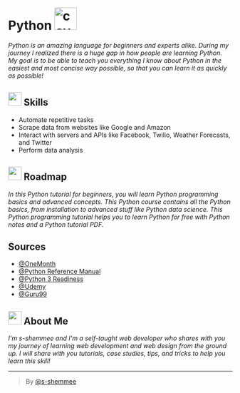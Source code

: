 # Python <img src="https://media.giphy.com/media/LMt9638dO8dftAjtco/giphy.gif" alt="cover" width="50"/>

*Python is an amazing language for beginners and experts alike. During my journey I realized there is a huge gap in how people are learning Python. My goal is to be able to teach you everything I know about Python in the easiest and most concise way possible, so that you can learn it as quickly as possible!*


## <img src="https://media.giphy.com/media/RkcB9I0YnRiN6OQitv/giphy.gif" width="30"/> Skills

- Automate repetitive tasks
- Scrape data from websites like Google and Amazon
- Interact with servers and APIs like Facebook, Twilio, Weather Forecasts, and Twitter
- Perform data analysis


## <img src="https://media.giphy.com/media/5mgkHUz6GdNj1YOAgC/giphy.gif" width="30"/> Roadmap

*In this Python tutorial for beginners, you will learn Python programming basics and advanced concepts. This Python course contains all the Python basics, from installation to advanced stuff like Python data science. This Python programming tutorial helps you to learn Python for free with Python notes and a Python tutorial PDF.*


## Sources

- [@OneMonth](https://onemonth.com)
- [@Python Reference Manual](docs.python.org)
- [@Python 3 Readiness](https://py3readiness.org)
- [@Udemy](https://www.udemy.com)
- [@Guru99](https://www.guru99.com/)


##  <img src="https://media.giphy.com/media/lGhBlBMIN2XsEteTN3/giphy.gif" width="30"/> About Me 
*I'm s-shemmee and I'm a self-taught web developer who shares with you my journey of learning web development and web design from the ground up. I will share with you tutorials, case studies, tips, and tricks to help you learn this skill!*

---

> By [@s-shemmee](https://www.github.com/s-shemmee)
